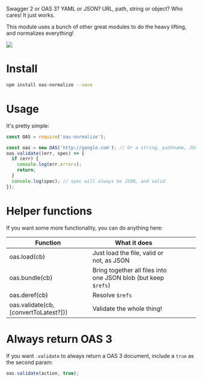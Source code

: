 Swagger 2 or OAS 3? YAML or JSON? URL, path, string or object? Who cares! It just works.

This module uses a bunch of other great modules to do the heavy lifting, and normalizes everything!

[![](https://cl.ly/1h271F1M1e2T/Untitled-2.png)](http://readme.io)

# Install

```bash
npm install oas-normalize --save
```

# Usage

It's pretty simple:

```javascript
const OAS = require('oas-normalize');

const oas = new OAS('http://google.com'); // Or a string, pathname, JSON blob, whatever
oas.validate((err, spec) => {
  if (err) {
    console.log(err.errors);
    return;
  }
  console.log(spec); // spec will always be JSON, and valid
});
```

# Helper functions

If you want some more functionality, you can do anything here:

| Function       | What it does                                                   |   |   |   |
|----------------|----------------------------------------------------------------|---|---|---|
| oas.load(cb)      | Just load the file, valid or not, as JSON                      |   |   |   |
| oas.bundle(cb)    | Bring together all files into one JSON blob (but keep `$refs`) |   |   |   |
| oas.deref(cb)     | Resolve `$refs`                                                |   |   |   |
| oas.validate(cb, [convertToLatest?]))  | Validate the whole thing!                |   |   |   |

# Always return OAS 3

If you want `.validate` to always return a OAS 3 document, include a `true` as the second param:

```javascript
oas.validate(action, true);
```
